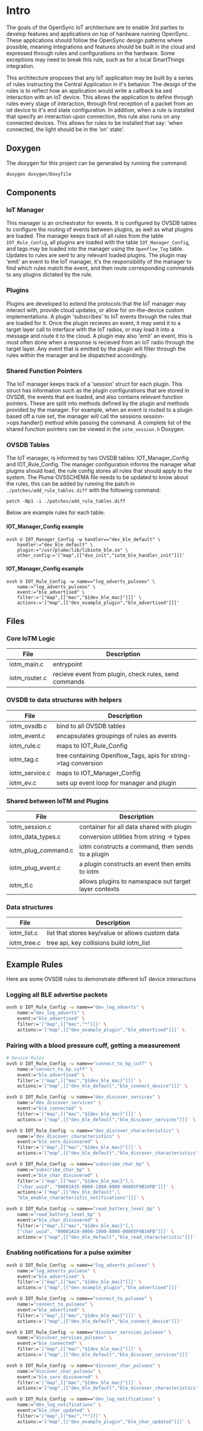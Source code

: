 # Intro

The goals of the OpenSync IoT architecture are to enable 3rd parties to develop
features and applications on top of hardware running OpenSync. These applications
should follow the OpenSync design patterns where possible, meaning integrations
and features should be built in the cloud and expressed through rules and
configurations on the hardware. Some exceptions may need to break this rule, such
as for a local SmartThings integration.

This architecture proposes that any IoT application may be built by a series of
rules instructing the Central Application in it's behavior. The design of the
rules is to reflect how an application would write a callback ba sed interaction
with an IoT device. This allows the application to define through rules every
stage of interaction, through first reception of a packet from an iot device to
it's end state configuration. In addition, when a rule is installed that
specify an interaction upon connection, this rule also runs on any connected
devices. This allows for rules to be installed that say: 'when connected, the
light should be in the 'on' state'.

## Doxygen

The doxygen for this project can be generated by running the command:

```
doxygen doxygen/Doxyfile
```

## Components

### IoT Manager

This manager is an orchestrator for events. It is configured by OVSDB tables to
configure the routing of events between plugins, as well as what plugins are
loaded. The manager keeps track of all rules from the table `IOT_Rule_Config`,
all plugins are loaded with the table `IOT_Manager_Config`, and tags may be
loaded into the manager using the `Openflow_Tag` table. Updates to rules are
sent to any relevant loaded plugins. The plugin may 'emit' an event to the IoT
manager, it's the responsibility of the manager to find which rules match the
event, and then route corresponding commands to any plugins dictated by the
rule.

### Plugins

Plugins are developed to extend the protocols that the IoT manager may interact
with, provide cloud updates, or allow for on-the-device custom implementations.
A plugin 'subscribes' to IoT events through the rules that are loaded for it.
Once the plugin recieves an event, it may send it to a target layer call to
interface with the IoT radios, or may load it into a message and route it to
the cloud. A plugin may also 'emit' an event, this is most often done when a
response is recieved from an IoT radio through the target layer. Any event that
is emitted by the plugin will filter through the rules within the manager and
be dispatched accordingly.

### Shared Function Pointers

The IoT manager keeps track of a 'session' struct for each plugin. This struct
has information such as the plugin configurations that are stored in OVSDB, the
events that are loaded, and also contains relevant function pointers. These
are split into methods defined by the plugin and methods provided by the
manager. For example, when an event is routed to a plugin based off a rule set,
the manager will call the sessions session->ops.handler() method while passing
the command. A complete list of the shared function pointers can be viewed in
the `iotm_session.h` Doxygen.

### OVSDB Tables

The IoT manager, is informed by two OVSDB tables: IOT_Manager_Config and
IOT_Rule_Config. The manager configuration informs the manager what plugins
should load, the rule config stores all rules that should apply to the system.
The Plume OVSSCHEMA file needs to be updated to know about the rules, this can
be added by running the patch in `./patches/add_rule_tables.diff` with the
following command:

```
patch -Np1 -i ./patches/add_rule_tables.diff
```

Below are example rules for each table:

#### IOT_Manager_Config example

```
ovsh U IOT_Manager_Config -w handler=="dev_ble_default" \
    handler:="dev_ble_default" \
    plugin:="/usr/plume/lib/libiotm_ble.so" \
    other_config:='["map",[["dso_init","iotm_ble_handler_init"]]]' 
```

#### IOT_Manager_Config example

```
ovsh U IOT_Rule_Config -w name=="log_adverts_pulseox" \
    name:="log_adverts_pulseox" \
    event:="ble_advertised" \
    filter:='["map",[["mac","${dev_ble_mac}"]]]' \
    actions:='["map",[["dev_example_plugin","ble_advertised"]]]'
```

## Files

### Core IoTM Logic

| File | Description |
| ----- | ---------- |
| iotm_main.c | entrypoint |
| iotm_router.c | recieve event from plugin, check rules, send commands |

### OVSDB to data structures with helpers

| File | Description |
| ---- | ---------- |
| iotm_ovsdb.c | bind to all OVSDB tables |
| iotm_event.c | encapsulates groupings of rules as events |
| iotm_rule.c | maps to IOT_Rule_Config |
| iotm_tag.c | tree containing Openflow_Tags, apis for string->tag conversion |
| iotm_service.c | maps to IOT_Manager_Config |
| iotm_ev.c | sets up event loop for manager and plugin |

### Shared between IoTM and Plugins

| File | Description |
| ----- | ---------- |
| iotm_session.c | container for all data shared with plugin |
| iotm_data_types.c | conversion utilities from string -> types |
| iotm_plug_command.c | iotm constructs a command, then sends to a plugin |
| iotm_plug_event.c | a plugin constructs an event then emits to iotm |
| iotm_tl.c | allows plugins to namespace out target layer contexts |

### Data structures

| File | Description |
| ----- | ---------- |
| iotm_list.c | list that stores key/value or allows custom data |
| iotm_tree.c | tree api, key collisions build iotm_list |

## Example Rules

Here are some OVSDB rules to demonstrate different IoT device interactions

### Logging all BLE advertise packets

```bash
ovsh U IOT_Rule_Config -w name=="dev_log_adverts" \
    name:="dev_log_adverts" \
    event:="ble_advertised" \
    filter:='["map",[["mac","*"]]]' \
    actions:='["map",[["dev_example_plugin","ble_advertised"]]]' \
```

### Pairing with a blood pressure cuff, getting a measurement

```bash
# Device Rules
ovsh U IOT_Rule_Config -w name=="connect_to_bp_cuff" \
    name:="connect_to_bp_cuff" \
    event:="ble_advertised" \
    filter:='["map",[["mac","${dev_ble_mac}"]]]' \
    actions:='["map",[["dev_ble_default","ble_connect_device"]]]' \

ovsh U IOT_Rule_Config -w name=="dev_discover_services" \
    name:="dev_discover_services" \
    event:="ble_connected" \
    filter:='["map",[["mac","${dev_ble_mac}"]]]' \
    actions:='["map",[["dev_ble_default","ble_discover_services"]]]' \

ovsh U IOT_Rule_Config -w name=="dev_discover_characteristics" \
    name:="dev_discover_characteristics" \
    event:="ble_serv_discovered" \
    filter:='["map",[["mac","${dev_ble_mac}"]]]' \
    actions:='["map",[["dev_ble_default","ble_discover_characteristics"]]]' \

ovsh U IOT_Rule_Config -w name=="subscribe_char_bp" \
    name:="subscribe_char_bp" \
    event:="ble_char_discovered" \
    filter:='["map",[["mac","${dev_ble_mac}"],\
    ["char_uuid", "00002A35-0000-1000-8000-00805F9B34FB"]]]' \
    actions:='["map",[["dev_ble_default",\
    "ble_enable_characteristic_notifications"]]]' \

ovsh U IOT_Rule_Config -w name=="read_battery_level_bp" \
    name:="read_battery_level_bp" \
    event:="ble_char_discovered" \
    filter:='["map",[["mac","${dev_ble_mac}"],\
    ["char_uuid", "00002A19-0000-1000-8000-00805F9B34FB"]]]' \
    actions:='["map",[["dev_ble_default","ble_read_characteristic"]]]' \
```

### Enabling notifications for a pulse oximiter

```bash
ovsh U IOT_Rule_Config -w name=="log_adverts_pulseox" \
    name:="log_adverts_pulseox" \
    event:="ble_advertised" \
    filter:='["map",[["mac","${dev_ble_mac}"]]]' \
    actions:='["map",[["dev_example_plugin","ble_advertised"]]]'

ovsh U IOT_Rule_Config -w name=="connect_to_pulseox" \
    name:="connect_to_pulseox" \
    event:="ble_advertised" \
    filter:='["map",[["mac","${dev_ble_mac}"]]]' \
    actions:='["map",[["dev_ble_default","ble_connect_device"]]]'

ovsh U IOT_Rule_Config -w name=="discover_services_pulseox" \
    name:="discover_services_pulseox" \
    event:="ble_connected" \
    filter:='["map",[["mac","${dev_ble_mac}"]]]' \
    actions:='["map",[["dev_ble_default","ble_discover_services"]]]'

ovsh U IOT_Rule_Config -w name=="discover_char_pulseox" \
    name:="discover_char_pulseox" \
    event:="ble_serv_discovered" \
    filter:='["map",[["mac","${dev_ble_mac}"]]]' \
    actions:='["map",[["dev_ble_default","ble_discover_characteristics"]]]'

ovsh U IOT_Rule_Config -w name=="dev_log_notifications" \
    name:="dev_log_notifications" \
    event:="ble_char_updated" \
    filter:='["map",[["mac","*"]]]' \
    actions:='["map",[["dev_example_plugin","ble_char_updated"]]]' \
```
